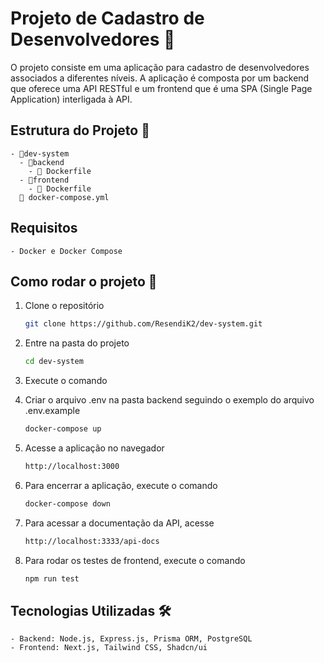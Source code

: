 # Projeto de Cadastro de Desenvolvedores 🚀

O projeto consiste em uma aplicação para cadastro de desenvolvedores associados a diferentes níveis. A aplicação é composta por um backend que oferece uma API RESTful e um frontend que é uma SPA (Single Page Application) interligada à API.

## Estrutura do Projeto 📂

```
- 📂dev-system
  - 📂backend
    - 🐳 Dockerfile
  - 📂frontend
    - 🐳 Dockerfile
  🐳 docker-compose.yml
```

## Requisitos
    - Docker e Docker Compose

## Como rodar o projeto 🚀

1. Clone o repositório 

    ```bash
    git clone https://github.com/ResendiK2/dev-system.git
    ```
2. Entre na pasta do projeto

    ```bash
    cd dev-system
    ```
3. Execute o comando

4. Criar o arquivo .env na pasta backend seguindo o exemplo do arquivo .env.example

    ```bash
    docker-compose up
    ```
5. Acesse a aplicação no navegador

    ```bash
    http://localhost:3000
    ```
6. Para encerrar a aplicação, execute o comando

    ```bash
    docker-compose down
    ```

7. Para acessar a documentação da API, acesse

    ```bash
    http://localhost:3333/api-docs
    ```

8. Para rodar os testes de frontend, execute o comando

    ```bash
    npm run test
    ```

## Tecnologias Utilizadas 🛠
    -️ Backend: Node.js, Express.js, Prisma ORM, PostgreSQL
    - Frontend: Next.js, Tailwind CSS, Shadcn/ui
